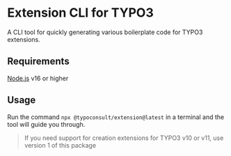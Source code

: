 # Extension CLI for TYPO3

A CLI tool for quickly generating various boilerplate code for TYPO3 extensions.

## Requirements
[Node.js](https://nodejs.org/en/) v16 or higher

## Usage
Run the command `npx @typoconsult/extension@latest` in a terminal and the tool will guide you through.

> If you need support for creation extensions for TYPO3 v10 or v11, use version 1 of this package
